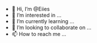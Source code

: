 - 👋 Hi, I’m @Eiies
- 👀 I’m interested in ...
- 🌱 I’m currently learning ...
- 💞️ I’m looking to collaborate on ...
- 📫 How to reach me ...

<!---
Eiies/Eiies is a ✨ special ✨ repository because its `README.md` (this file) appears on your GitHub profile.
You can click the Preview link to take a look at your changes.
--->
